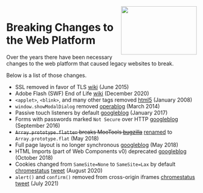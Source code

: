 <img width="200" height="128" src="https://i.imgur.com/UZ5yFcp.jpg" align="right">

# Breaking Changes to the Web Platform

Over the years there have been necessary changes to the web platform that caused legacy websites to break.

Below is a list of those changes.

* SSL removed in favor of TLS [wiki](https://en.wikipedia.org/wiki/Transport_Layer_Security#SSL_1.0,_2.0,_and_3.0) (June 2015)
* Adobe Flash (SWF) End of Life [wiki](https://en.wikipedia.org/wiki/Adobe_Flash#End_of_life) (December 2020)
* `<applet>`, `<blink>`, and many other tags removed [html5](https://www.w3.org/TR/html5/obsolete.html) (January 2008)
* `window.showModalDialog` removed [operablog](https://dev.opera.com/blog/showmodaldialog/) (March 2014)
* Passive touch listeners by default [googleblog](https://developers.google.com/web/updates/2017/01/scrolling-intervention) (January 2017)
* Forms with passwords marked `Not Secure` over HTTP [googleblog](https://security.googleblog.com/2016/09/moving-towards-more-secure-web.html) (September 2016)
* ~~`Array.prototype.flatten` breaks MooTools [bugzilla](https://bugzilla.mozilla.org/show_bug.cgi?id=1443630)~~ [renamed](https://developers.google.com/web/updates/2018/03/smooshgate) to `Array.prototype.flat` (May 2018)
* Full page layout is no longer synchronous [googleblog](https://developers.google.com/web/updates/2018/07/site-isolation#full-page_layout_is_no_longer_synchronous) (May 2018)
* HTML Imports (part of Web Components v0) deprecated [googleblog](https://developers.google.com/web/updates/2018/09/chrome-70-deps-rems) (October 2018)
* Cookies changed from `SameSite=None` to `SameSite=Lax` by default [chromestatus](https://www.chromestatus.com/feature/5088147346030592) [tweet](https://twitter.com/simonw/status/1422366158171238400)  (August 2020)
* `alert()` and `confirm()` removed from cross-origin iframes [chromestatus](https://www.chromestatus.com/feature/5148698084376576) [tweet](https://twitter.com/chriscoyier/status/1420027533005836298) (July 2021)
